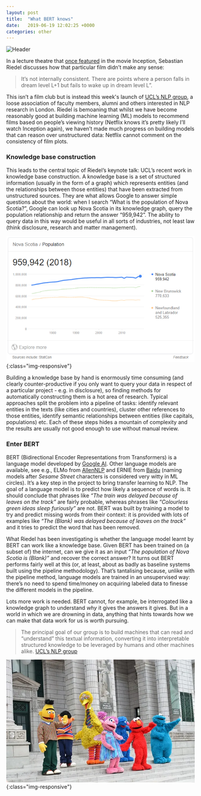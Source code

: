 ```yaml
---
layout: post
title:  "What BERT knows"
date:   2019-06-19 12:02:25 +0000
categories: other
---
```


![Header](https://richardbatstone.github.io/images/DD_009.PNG)

In a lecture theatre that [once featured](https://www.ucl.ac.uk/news/2016/nov/7-ucls-best-throwback-photographs) in  the movie Inception, Sebastian Riedel discusses how that particular film didn’t make any sense:

> It’s not internally consistent. There are points where a person falls in dream level L+1 but fails to wake up in dream level L”.

This isn’t a film club but is instead this week's launch of [UCL’s NLP group](http://nlp.cs.ucl.ac.uk/), a loose association of faculty members, alumni and others interested in NLP research in London. Riedel is bemoaning that whilst we have become reasonably good at building machine learning (ML) models to recommend films based on people’s viewing history (Netflix knows it’s pretty likely I’ll watch Inception again), we haven’t made much progress on building models that can reason over unstructured data: Netflix cannot comment on the consistency of film plots.

### Knowledge base construction

This leads to the central topic of Riedel’s keynote talk: UCL’s recent work in knowledge base construction. A knowledge base is a set of structured information (usually in the form of a graph) which represents entities (and the relationships between those entities) that have been extracted from unstructured sources. They are what allows Google to answer simple questions about the world: when I search “What is the population of Nova Scotia?”, Google can look up Nova Scotia in its knowledge graph, query the population relationship and return the answer “959,942”. The ability to query data in this way would be useful in all sorts of industries, not least law (think disclosure, research and matter management).

![novascotia](/images/novascotia.png){:class="img-responsive"}

Building a knowledge base by hand is enormously time consuming (and clearly counter-productive if you only want to query your data in respect of a particular project - e.g. in disclosure), so finding methods for automatically constructing them is a hot area of research. Typical approaches split the problem into a pipeline of tasks: identify relevant entities in the texts (like cities and countries), cluster other references to those entities, identify semantic relationships between entities (like capitals, populations) etc. Each of these steps hides a mountain of complexity and the results are usually not good enough to use without manual review.

### Enter BERT

BERT (Bidirectional Encoder Representations from Transformers) is a language model developed by [Google AI](https://ai.googleblog.com/2018/11/open-sourcing-bert-state-of-art-pre.html). Other language models are available, see e.g., ELMo from [AllenNLP](https://allennlp.org/elmo) and ERNIE from [Baidu](http://research.baidu.com/Blog/index-view?id=113) (naming models after *Sesame Street* characters is considered very witty in ML circles). It’s a key step in the project to bring transfer learning to NLP. The goal of a language model is to predict how likely a sequence of words is. It should conclude that phrases like *“The train was delayed because of leaves on the track”* are fairly probable, whereas phrases like *“Colourless green ideas sleep furiously”* are not. BERT was built by training a model to try and predict missing words from their context: it is provided with lots of examples like *“The (Blank) was delayed because of leaves on the track”* and it tries to predict the word that has been removed. 

What Riedel has been investigating is whether the language model learnt by BERT can work like a knowledge base. Given BERT has been trained on (a subset of) the internet, can we give it as an input *“The population of Nova Scotia is (Blank)”* and recover the correct answer? It turns out BERT performs fairly well at this (or, at least, about as badly as baseline systems built using the pipeline methodology). That’s tantalising because, unlike with the pipeline method, language models are trained in an unsupervised way: there’s no need to spend time/money on acquiring labeled data to finesse the different models in the pipeline.

Lots more work is needed. BERT cannot, for example, be interrogated like a knowledge graph to understand *why* it gives the answers it gives. But in a world in which we are drowning in data, anything that hints towards how we can make that data work for us is worth pursuing.

> The principal goal of our group is to build machines that can read and “understand” this textual information, converting it into interpretable structured knowledge to be leveraged by humans and other machines alike. [UCL’s NLP group](http://nlp.cs.ucl.ac.uk/)

![bert](/images/bert.jpg){:class="img-responsive"}